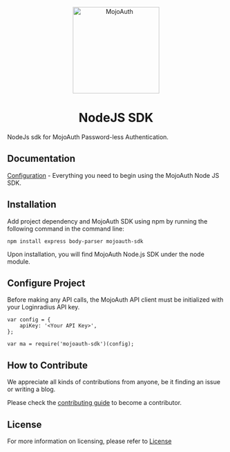 <p align="center">
  <a href="https://www.mojoauth.com">
    <img alt="MojoAuth" src="https://mojoauth.com/assets/images/logo.svg" width="200" />
  </a>
</p>

<h1 align="center">
  NodeJS SDK
</h1>


NodeJs sdk for MojoAuth Password-less Authentication.

## Documentation 

[Configuration](https://mojoauth.com/docs) - Everything you need to begin using the MojoAuth Node JS SDK.

## Installation 

Add project dependency and MojoAuth SDK using npm by running the following command in the command line:

```npm install express body-parser mojoauth-sdk```

Upon installation, you will find MojoAuth Node.js SDK under the node module.

## Configure Project

Before making any API calls, the MojoAuth API client must be initialized with your Loginradius API key.

```
var config = {
    apiKey: '<Your API Key>',
};

var ma = require('mojoauth-sdk')(config);
```
## How to Contribute

We appreciate all kinds of contributions from anyone, be it finding an issue or writing a blog.

Please check the [contributing guide](CONTRIBUTING.md) to become a contributor.

## License

For more information on licensing, please refer to [License](https://github.com/LoginRadius/engineering-portal/blob/master/LICENSE)
